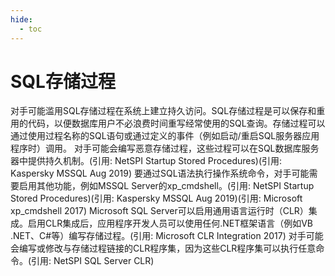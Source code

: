 ```yaml
---
hide:
  - toc
---
```


# SQL存储过程

对手可能滥用SQL存储过程在系统上建立持久访问。SQL存储过程是可以保存和重用的代码，以便数据库用户不必浪费时间重写经常使用的SQL查询。存储过程可以通过使用过程名称的SQL语句或通过定义的事件（例如启动/重启SQL服务器应用程序时）调用。  对手可能会编写恶意存储过程，这些过程可以在SQL数据库服务器中提供持久机制。(引用: NetSPI Startup Stored Procedures)(引用: Kaspersky MSSQL Aug 2019) 要通过SQL语法执行操作系统命令，对手可能需要启用其他功能，例如MSSQL Server的xp_cmdshell。(引用: NetSPI Startup Stored Procedures)(引用: Kaspersky MSSQL Aug 2019)(引用: Microsoft xp_cmdshell 2017)  Microsoft SQL Server可以启用通用语言运行时（CLR）集成。启用CLR集成后，应用程序开发人员可以使用任何.NET框架语言（例如VB .NET、C#等）编写存储过程。(引用: Microsoft CLR Integration 2017) 对手可能会编写或修改与存储过程链接的CLR程序集，因为这些CLR程序集可以执行任意命令。(引用: NetSPI SQL Server CLR)
